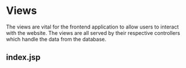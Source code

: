 # Views

The views are vital for the frontend application to allow users to interact with the website. The views are all served by their respective controllers which handle the data from the database.

## index.jsp

